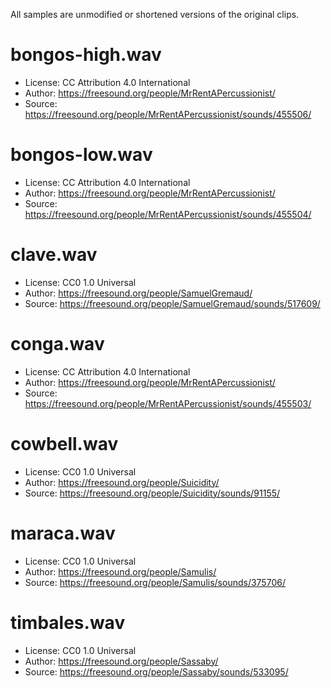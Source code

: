 All samples are unmodified or shortened versions of the original clips.

# bongos-high.wav

- License: CC Attribution 4.0 International
- Author: https://freesound.org/people/MrRentAPercussionist/
- Source: https://freesound.org/people/MrRentAPercussionist/sounds/455506/

# bongos-low.wav

- License: CC Attribution 4.0 International
- Author: https://freesound.org/people/MrRentAPercussionist/
- Source: https://freesound.org/people/MrRentAPercussionist/sounds/455504/

# clave.wav

- License: CC0 1.0 Universal
- Author: https://freesound.org/people/SamuelGremaud/
- Source: https://freesound.org/people/SamuelGremaud/sounds/517609/

# conga.wav

- License: CC Attribution 4.0 International
- Author: https://freesound.org/people/MrRentAPercussionist/
- Source: https://freesound.org/people/MrRentAPercussionist/sounds/455503/

# cowbell.wav

- License: CC0 1.0 Universal
- Author: https://freesound.org/people/Suicidity/
- Source: https://freesound.org/people/Suicidity/sounds/91155/

# maraca.wav

- License: CC0 1.0 Universal
- Author: https://freesound.org/people/Samulis/
- Source: https://freesound.org/people/Samulis/sounds/375706/

# timbales.wav

- License: CC0 1.0 Universal
- Author: https://freesound.org/people/Sassaby/
- Source: https://freesound.org/people/Sassaby/sounds/533095/
